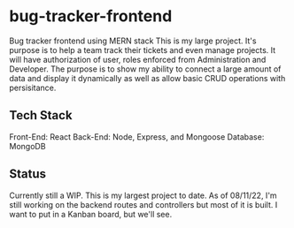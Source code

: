 # bug-tracker-frontend
Bug tracker frontend using MERN stack
This is my large project. It's purpose is to help a team track their tickets and even manage projects. It will have authorization of user, roles enforced from Administration and Developer. The purpose is to show my ability to connect a large amount of data and display it dynamically as well as allow basic CRUD operations with persisitance.

## Tech Stack
Front-End: React
Back-End: Node, Express, and Mongoose
Database: MongoDB

## Status
Currently still a WIP. This is my largest project to date. As of 08/11/22, I'm still working on the backend routes and controllers but most of it is built. I want to put in a Kanban board, but we'll see.
